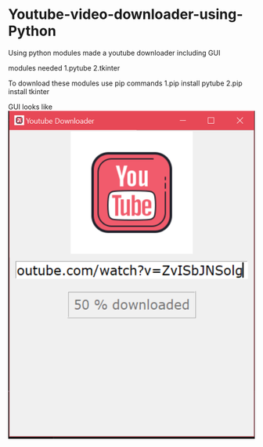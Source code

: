 # Youtube-video-downloader-using-Python

Using python modules made a youtube downloader including GUI 

modules needed
1.pytube
2.tkinter

To download these modules use pip commands
1.pip install pytube
2.pip install tkinter

GUI looks like
![GUI](GUI.png)
